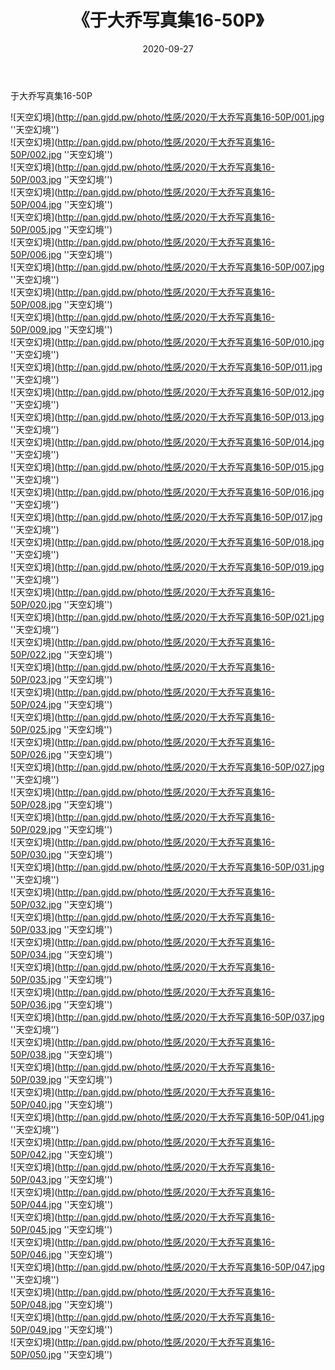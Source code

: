 ﻿---
layout: post
title:  《于大乔写真集16-50P》
date:   2020-09-27
img: http://pan.gjdd.pw/photo/性感/2020/于大乔写真集16-50P/000.jpg
categories: [美女, 性感, 泳衣]
---

于大乔写真集16-50P



![天空幻境](http://pan.gjdd.pw/photo/性感/2020/于大乔写真集16-50P/001.jpg ''天空幻境'') <br>
![天空幻境](http://pan.gjdd.pw/photo/性感/2020/于大乔写真集16-50P/002.jpg ''天空幻境'') <br>
![天空幻境](http://pan.gjdd.pw/photo/性感/2020/于大乔写真集16-50P/003.jpg ''天空幻境'') <br>
![天空幻境](http://pan.gjdd.pw/photo/性感/2020/于大乔写真集16-50P/004.jpg ''天空幻境'') <br>
![天空幻境](http://pan.gjdd.pw/photo/性感/2020/于大乔写真集16-50P/005.jpg ''天空幻境'') <br>
![天空幻境](http://pan.gjdd.pw/photo/性感/2020/于大乔写真集16-50P/006.jpg ''天空幻境'') <br>
![天空幻境](http://pan.gjdd.pw/photo/性感/2020/于大乔写真集16-50P/007.jpg ''天空幻境'') <br>
![天空幻境](http://pan.gjdd.pw/photo/性感/2020/于大乔写真集16-50P/008.jpg ''天空幻境'') <br>
![天空幻境](http://pan.gjdd.pw/photo/性感/2020/于大乔写真集16-50P/009.jpg ''天空幻境'') <br>
![天空幻境](http://pan.gjdd.pw/photo/性感/2020/于大乔写真集16-50P/010.jpg ''天空幻境'') <br>
![天空幻境](http://pan.gjdd.pw/photo/性感/2020/于大乔写真集16-50P/011.jpg ''天空幻境'') <br>
![天空幻境](http://pan.gjdd.pw/photo/性感/2020/于大乔写真集16-50P/012.jpg ''天空幻境'') <br>
![天空幻境](http://pan.gjdd.pw/photo/性感/2020/于大乔写真集16-50P/013.jpg ''天空幻境'') <br>
![天空幻境](http://pan.gjdd.pw/photo/性感/2020/于大乔写真集16-50P/014.jpg ''天空幻境'') <br>
![天空幻境](http://pan.gjdd.pw/photo/性感/2020/于大乔写真集16-50P/015.jpg ''天空幻境'') <br>
![天空幻境](http://pan.gjdd.pw/photo/性感/2020/于大乔写真集16-50P/016.jpg ''天空幻境'') <br>
![天空幻境](http://pan.gjdd.pw/photo/性感/2020/于大乔写真集16-50P/017.jpg ''天空幻境'') <br>
![天空幻境](http://pan.gjdd.pw/photo/性感/2020/于大乔写真集16-50P/018.jpg ''天空幻境'') <br>
![天空幻境](http://pan.gjdd.pw/photo/性感/2020/于大乔写真集16-50P/019.jpg ''天空幻境'') <br>
![天空幻境](http://pan.gjdd.pw/photo/性感/2020/于大乔写真集16-50P/020.jpg ''天空幻境'') <br>
![天空幻境](http://pan.gjdd.pw/photo/性感/2020/于大乔写真集16-50P/021.jpg ''天空幻境'') <br>
![天空幻境](http://pan.gjdd.pw/photo/性感/2020/于大乔写真集16-50P/022.jpg ''天空幻境'') <br>
![天空幻境](http://pan.gjdd.pw/photo/性感/2020/于大乔写真集16-50P/023.jpg ''天空幻境'') <br>
![天空幻境](http://pan.gjdd.pw/photo/性感/2020/于大乔写真集16-50P/024.jpg ''天空幻境'') <br>
![天空幻境](http://pan.gjdd.pw/photo/性感/2020/于大乔写真集16-50P/025.jpg ''天空幻境'') <br>
![天空幻境](http://pan.gjdd.pw/photo/性感/2020/于大乔写真集16-50P/026.jpg ''天空幻境'') <br>
![天空幻境](http://pan.gjdd.pw/photo/性感/2020/于大乔写真集16-50P/027.jpg ''天空幻境'') <br>
![天空幻境](http://pan.gjdd.pw/photo/性感/2020/于大乔写真集16-50P/028.jpg ''天空幻境'') <br>
![天空幻境](http://pan.gjdd.pw/photo/性感/2020/于大乔写真集16-50P/029.jpg ''天空幻境'') <br>
![天空幻境](http://pan.gjdd.pw/photo/性感/2020/于大乔写真集16-50P/030.jpg ''天空幻境'') <br>
![天空幻境](http://pan.gjdd.pw/photo/性感/2020/于大乔写真集16-50P/031.jpg ''天空幻境'') <br>
![天空幻境](http://pan.gjdd.pw/photo/性感/2020/于大乔写真集16-50P/032.jpg ''天空幻境'') <br>
![天空幻境](http://pan.gjdd.pw/photo/性感/2020/于大乔写真集16-50P/033.jpg ''天空幻境'') <br>
![天空幻境](http://pan.gjdd.pw/photo/性感/2020/于大乔写真集16-50P/034.jpg ''天空幻境'') <br>
![天空幻境](http://pan.gjdd.pw/photo/性感/2020/于大乔写真集16-50P/035.jpg ''天空幻境'') <br>
![天空幻境](http://pan.gjdd.pw/photo/性感/2020/于大乔写真集16-50P/036.jpg ''天空幻境'') <br>
![天空幻境](http://pan.gjdd.pw/photo/性感/2020/于大乔写真集16-50P/037.jpg ''天空幻境'') <br>
![天空幻境](http://pan.gjdd.pw/photo/性感/2020/于大乔写真集16-50P/038.jpg ''天空幻境'') <br>
![天空幻境](http://pan.gjdd.pw/photo/性感/2020/于大乔写真集16-50P/039.jpg ''天空幻境'') <br>
![天空幻境](http://pan.gjdd.pw/photo/性感/2020/于大乔写真集16-50P/040.jpg ''天空幻境'') <br>
![天空幻境](http://pan.gjdd.pw/photo/性感/2020/于大乔写真集16-50P/041.jpg ''天空幻境'') <br>
![天空幻境](http://pan.gjdd.pw/photo/性感/2020/于大乔写真集16-50P/042.jpg ''天空幻境'') <br>
![天空幻境](http://pan.gjdd.pw/photo/性感/2020/于大乔写真集16-50P/043.jpg ''天空幻境'') <br>
![天空幻境](http://pan.gjdd.pw/photo/性感/2020/于大乔写真集16-50P/044.jpg ''天空幻境'') <br>
![天空幻境](http://pan.gjdd.pw/photo/性感/2020/于大乔写真集16-50P/045.jpg ''天空幻境'') <br>
![天空幻境](http://pan.gjdd.pw/photo/性感/2020/于大乔写真集16-50P/046.jpg ''天空幻境'') <br>
![天空幻境](http://pan.gjdd.pw/photo/性感/2020/于大乔写真集16-50P/047.jpg ''天空幻境'') <br>
![天空幻境](http://pan.gjdd.pw/photo/性感/2020/于大乔写真集16-50P/048.jpg ''天空幻境'') <br>
![天空幻境](http://pan.gjdd.pw/photo/性感/2020/于大乔写真集16-50P/049.jpg ''天空幻境'') <br>
![天空幻境](http://pan.gjdd.pw/photo/性感/2020/于大乔写真集16-50P/050.jpg ''天空幻境'') <br>